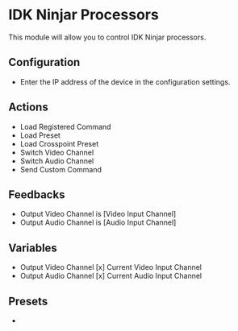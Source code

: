 # IDK Ninjar Processors

This module will allow you to control IDK Ninjar processors.

## Configuration

-   Enter the IP address of the device in the configuration settings.

## Actions

-   Load Registered Command
-   Load Preset
-   Load Crosspoint Preset
-   Switch Video Channel
-   Switch Audio Channel
-   Send Custom Command

## Feedbacks

-   Output Video Channel is [Video Input Channel]
-   Output Audio Channel is [Audio Input Channel]

## Variables

-   Output Video Channel [x] Current Video Input Channel
-   Output Audio Channel [x] Current Audio Input Channel

## Presets

-
